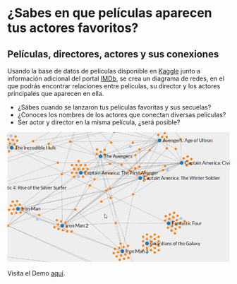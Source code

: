 # ¿Sabes en que películas aparecen tus actores favoritos?
## Películas, directores, actores y sus conexiones

Usando la base de datos de películas disponible en [Kaggle](https://www.kaggle.com/tmdb/tmdb-movie-metadata) junto a información adicional del portal [IMDb](http://www.imdb.com/), se crea un diagrama de redes, en el que podrás encontrar relaciones entre películas, su director y los actores principales que aparecen en ella. 

- ¿Sábes cuando se lanzaron tus películas favoritas y sus secuelas?
- ¿Conoces los nombres de los actores que conectan diversas películas?
- Ser actor y director en la misma película, ¿será posible?

![caucho](resources/img/Peliculas2.gif "gif de la aplicación real")

Visita el Demo [aquí](https://jairoruizsaenz.github.io/Relaciones-Peliculas/).
